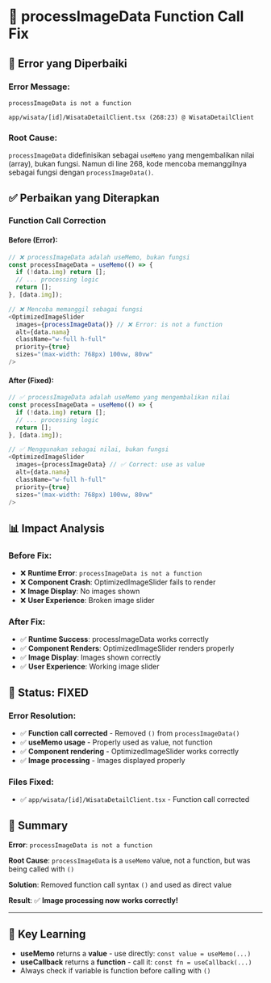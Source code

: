 # 🔧 processImageData Function Call Fix

## 🚨 **Error yang Diperbaiki**

### **Error Message:**
```
processImageData is not a function

app/wisata/[id]/WisataDetailClient.tsx (268:23) @ WisataDetailClient
```

### **Root Cause:**
`processImageData` didefinisikan sebagai `useMemo` yang mengembalikan nilai (array), bukan fungsi. Namun di line 268, kode mencoba memanggilnya sebagai fungsi dengan `processImageData()`.

## ✅ **Perbaikan yang Diterapkan**

### **Function Call Correction**

#### **Before (Error):**
```typescript
// ❌ processImageData adalah useMemo, bukan fungsi
const processImageData = useMemo(() => {
  if (!data.img) return [];
  // ... processing logic
  return [];
}, [data.img]);

// ❌ Mencoba memanggil sebagai fungsi
<OptimizedImageSlider 
  images={processImageData()} // ❌ Error: is not a function
  alt={data.nama}
  className="w-full h-full"
  priority={true}
  sizes="(max-width: 768px) 100vw, 80vw"
/>
```

#### **After (Fixed):**
```typescript
// ✅ processImageData adalah useMemo yang mengembalikan nilai
const processImageData = useMemo(() => {
  if (!data.img) return [];
  // ... processing logic
  return [];
}, [data.img]);

// ✅ Menggunakan sebagai nilai, bukan fungsi
<OptimizedImageSlider 
  images={processImageData} // ✅ Correct: use as value
  alt={data.nama}
  className="w-full h-full"
  priority={true}
  sizes="(max-width: 768px) 100vw, 80vw"
/>
```

## 📊 **Impact Analysis**

### **Before Fix:**
- ❌ **Runtime Error**: `processImageData is not a function`
- ❌ **Component Crash**: OptimizedImageSlider fails to render
- ❌ **Image Display**: No images shown
- ❌ **User Experience**: Broken image slider

### **After Fix:**
- ✅ **Runtime Success**: processImageData works correctly
- ✅ **Component Renders**: OptimizedImageSlider renders properly
- ✅ **Image Display**: Images shown correctly
- ✅ **User Experience**: Working image slider

## 🚀 **Status: FIXED**

### **Error Resolution:**
- ✅ **Function call corrected** - Removed `()` from `processImageData()`
- ✅ **useMemo usage** - Properly used as value, not function
- ✅ **Component rendering** - OptimizedImageSlider works correctly
- ✅ **Image processing** - Images displayed properly

### **Files Fixed:**
- ✅ `app/wisata/[id]/WisataDetailClient.tsx` - Function call corrected

## 📝 **Summary**

**Error**: `processImageData is not a function`

**Root Cause**: `processImageData` is a `useMemo` value, not a function, but was being called with `()`

**Solution**: Removed function call syntax `()` and used as direct value

**Result**: ✅ **Image processing now works correctly!**

---

## 🔄 **Key Learning**

- **useMemo** returns a **value** - use directly: `const value = useMemo(...)`
- **useCallback** returns a **function** - call it: `const fn = useCallback(...)`
- Always check if variable is function before calling with `()`

